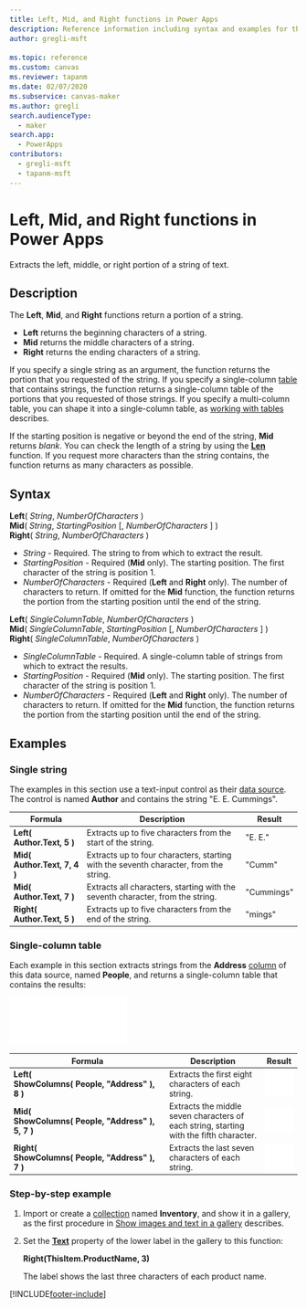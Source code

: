 ```yaml
---
title: Left, Mid, and Right functions in Power Apps
description: Reference information including syntax and examples for the Left, Mid, and Right functions in Power Apps.
author: gregli-msft

ms.topic: reference
ms.custom: canvas
ms.reviewer: tapanm
ms.date: 02/07/2020
ms.subservice: canvas-maker
ms.author: gregli
search.audienceType: 
  - maker
search.app: 
  - PowerApps
contributors:
  - gregli-msft
  - tapanm-msft
---
```

# Left, Mid, and Right functions in Power Apps
Extracts the left, middle, or right portion of a string of text.

## Description
The **Left**, **Mid**, and **Right** functions return a portion of a string.

* **Left** returns the beginning characters of a string.
* **Mid** returns the middle characters of a string.
* **Right** returns the ending characters of a string.

If you specify a single string as an argument, the function returns the portion that you requested of the string. If you specify a single-column [table](../working-with-tables.md) that contains strings, the function returns a single-column table of the portions that you requested of those strings. If you specify a multi-column table, you can shape it into a single-column table, as [working with tables](../working-with-tables.md) describes.

If the starting position is negative or beyond the end of the string, **Mid** returns *blank*.  You can check the length of a string by using the **[Len](function-len.md)** function. If you request more characters than the string contains, the function returns as many characters as possible.

## Syntax
**Left**( *String*, *NumberOfCharacters* )<br>**Mid**( *String*, *StartingPosition* [, *NumberOfCharacters* ] )<br>**Right**( *String*, *NumberOfCharacters* )

* *String* - Required. The string to from which to extract the result.
* *StartingPosition* - Required (**Mid** only).  The starting position.  The first character of the string is position 1.
* *NumberOfCharacters* - Required (**Left** and **Right** only).  The number of characters to return.  If omitted for the **Mid** function, the function returns the portion from the starting position until the end of the string.

**Left**( *SingleColumnTable*, *NumberOfCharacters* )<br>**Mid**( *SingleColumnTable*, *StartingPosition* [, *NumberOfCharacters* ] )<br>**Right**( *SingleColumnTable*, *NumberOfCharacters* )

* *SingleColumnTable* - Required. A single-column table of strings from which to extract the results.
* *StartingPosition* - Required (**Mid** only).  The starting position.  The first character of the string is position 1.
* *NumberOfCharacters* - Required (**Left** and **Right** only).  The number of characters to return.  If omitted for the **Mid** function, the function returns the portion from the starting position until the end of the string.

## Examples
### Single string
The examples in this section use a text-input control as their [data source](../working-with-data-sources.md). The control is named **Author** and contains the string "E. E. Cummings".

| Formula | Description | Result |
| --- | --- | --- |
| **Left( Author.Text, 5 )** |Extracts up to five characters from the start of the string. |"E. E." |
| **Mid( Author.Text, 7, 4 )** |Extracts up to four characters, starting with the seventh character, from the string. |"Cumm" |
| **Mid( Author.Text, 7 )** |Extracts all characters, starting with the seventh character, from the string. |"Cummings" |
| **Right( Author.Text, 5 )** |Extracts up to five characters from the end of the string. |"mings" |

### Single-column table
Each example in this section extracts strings from the **Address** [column](../working-with-tables.md#columns) of this data source, named **People**, and returns a single-column table that contains the results:

![Table.](media/function-left-mid-right/people-table.png)

| Formula | Description | Result |
| --- | --- | --- |
| **Left( ShowColumns(&nbsp;People,&nbsp;"Address"&nbsp;), 8 )** |Extracts the first eight characters of each string. | ![Left.](media/function-left-mid-right/people-table-left.png) |
| **Mid( ShowColumns(&nbsp;People,&nbsp;"Address"&nbsp;), 5, 7 )** |Extracts the middle seven characters of each string, starting with the fifth character. |![Mid.](media/function-left-mid-right/people-table-mid.png) |
| **Right( ShowColumns(&nbsp;People,&nbsp;"Address"&nbsp;), 7 )** |Extracts the last seven characters of each string. |![Right.](media/function-left-mid-right/people-table-right.png) |

### Step-by-step example
1. Import or create a [collection](../working-with-data-sources.md#collections) named **Inventory**, and show it in a gallery, as the first procedure in [Show images and text in a gallery](../show-images-text-gallery-sort-filter.md) describes.
2. Set the **[Text](../controls/properties-core.md)** property of the lower label in the gallery to this function:
   
    **Right(ThisItem.ProductName, 3)**
   
    The label shows the last three characters of each product name.



[!INCLUDE[footer-include](../../includes/footer-banner.md)]